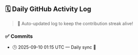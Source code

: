 ## 🗓️ Daily GitHub Activity Log

> 🤖 Auto-updated log to keep the contribution streak alive!

### ✅ Commits

- 🕒 2025-09-10 01:15 UTC — Daily sync 🌿

